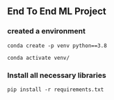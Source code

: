 ## End To End ML Project

### created a environment

```
conda create -p venv python==3.8

conda activate venv/
```

### Install all necessary libraries

```
pip install -r requirements.txt
```

